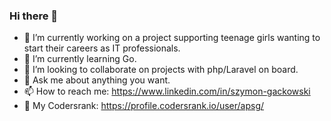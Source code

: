 ### Hi there 👋

- 🔭 I’m currently working on a project supporting teenage girls wanting to start their careers as IT professionals.
- 🌱 I’m currently learning Go.
- 👯 I’m looking to collaborate on projects with php/Laravel on board.
- 💬 Ask me about anything you want.
- 📫 How to reach me: https://www.linkedin.com/in/szymon-gackowski
- :satellite: My Codersrank: https://profile.codersrank.io/user/apsg/
